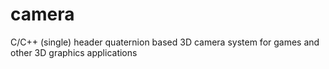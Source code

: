 # camera
C/C++ (single) header quaternion based 3D camera system for games and other 3D graphics applications
